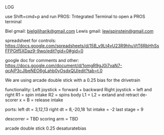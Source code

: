 LOG

use Shift+cmd+p and run PROS: Tntegrated Terminal to open a PROS terminal

Biel gmail: bielgiliharik@gmail.com
Lewis gmail: lewispinstein@gmail.com

spreadsheet for controls:
https://docs.google.com/spreadsheets/d/15B_y9Lt4vU23R9hhuVtT6RbHhSsFFPGtf5XDaz9-9wo/edit?gid=0#gid=0

google doc for comments and other:
https://docs.google.com/document/d/1omgR9gJ0i7vaN7-qcAjP3cJlbeNEO6gLahb0yOsdxQU/edit?tab=t.0

We are using arcade double stick with a 0.25 bias for the drivetrain

functionality:
Left joystick = forward + backward
Right joystick = left and right 
R1 = spin intake
R2 = spins body
L1 = 
L2 = extand and retract de-scorer
x = 
B = release intake 

ports: 
left dt = 3,12,13
right dt = 8,-20,18
1st intake = -2
last stage = 9 

descorrer = TBD
scoring arm = TBD

arcade double stick
0.25 desaturatebias